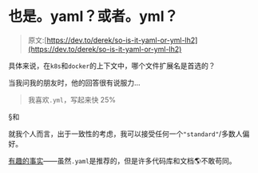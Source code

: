 # 也是。yaml？或者。yml？

> 原文:[https://dev.to/derek/so-is-it-yaml-or-yml-lh2](https://dev.to/derek/so-is-it-yaml-or-yml-lh2)

具体来说，在`k8s`和`docker`的上下文中，哪个文件扩展名是首选的？

当我问我的朋友时，他的回答很有说服力...

> 我喜欢`.yml`，写起来快 25%

§和

就我个人而言，出于一致性的考虑，我可以接受任何一个`"standard"`/多数人偏好。

[有趣的事实](https://yaml.org/faq.html)——虽然`.yaml`是推荐的，但是许多代码库和文档🌎不敢苟同。